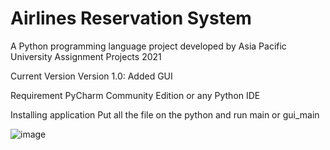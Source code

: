 # Airlines Reservation System
A Python programming language project developed by Asia Pacific University Assignment Projects 2021 

Current Version
Version 1.0: Added GUI

Requirement
PyCharm Community Edition
or any Python IDE

Installing application
Put all the file on the python and run main or gui_main

![image](https://github.com/fx420/AirlinesReservationSystem/assets/92070918/87c30f86-d4ee-43e4-9b5c-1b5492d7d26d)
